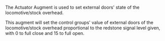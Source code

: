 The Actuator Augment is used to set external doors' state of the locomotive/stock overhead.

This augment will set the control groups' value of external doors of the locomotive/stock overhead proportional to the redstone signal level given, with 0 to full close and 15 to full open.